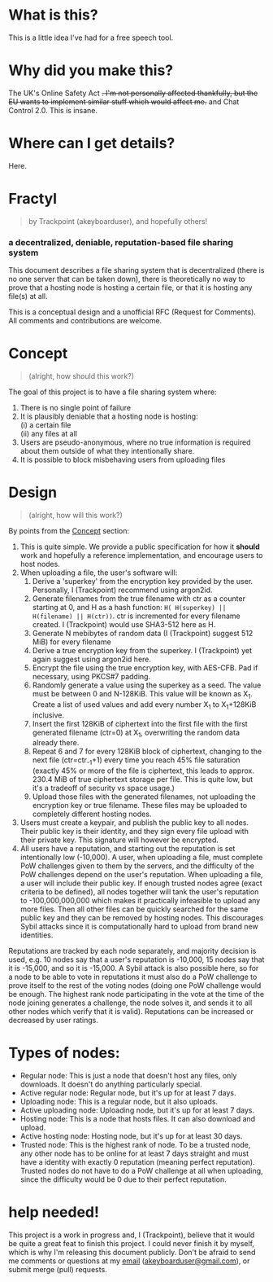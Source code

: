 # What is this?
This is a little idea I've had for a free speech tool.

# Why did you make this?
The UK's Online Safety Act ~~. I'm not personally affected thankfully, but the EU wants to implement similar stuff which would affect me.~~ and Chat Control 2.0. This is insane.

# Where can I get details?
Here.

# Fractyl
> by Trackpoint (akeyboarduser), and hopefully others!
### a decentralized, deniable, reputation-based file sharing system

This document describes a file sharing system that is decentralized (there is no one server that can be taken down),
there is theoretically no way to prove that a hosting node is hosting a certain file, or that it is hosting any file(s) at all.

This is a conceptual design and a unofficial RFC (Request for Comments). All comments and contributions are welcome.

# Concept
> (alright, how should this work?)

The goal of this project is to have a file sharing system where:

1. There is no single point of failure
2. It is plausibly deniable that a hosting node is hosting:  
  (i) a certain file  
  (ii) any files at all
3. Users are pseudo-anonymous, where no true information is required about them outside of what they intentionally share.
4. It is possible to block misbehaving users from uploading files

# Design
> (alright, how will this work?)

By points from the [Concept](#concept) section:

1. This is quite simple. We provide a public specification for how it __should__ work and hopefully a reference implementation, and encourage users to host nodes.
2. When uploading a file, the user's software will:  
    1. Derive a 'superkey' from the encryption key provided by the user. Personally, I (Trackpoint) recommend using argon2id.
    2. Generate filenames from the true filename with ctr as a counter starting at 0, and H as a hash function: `H( H(superkey) || H(filename) || H(ctr))`. ctr is incremented for every filename created. I (Trackpoint) would use SHA3-512 here as H.
    3. Generate N mebibytes of random data (I (Trackpoint) suggest 512 MiB) for every filename
    4. Derive a true encryption key from the superkey. I (Trackpoint) yet again suggest using argon2id here.
    5. Encrypt the file using the true encryption key, with AES-CFB. Pad if necessary, using PKCS#7 padding.
    6. Randomly generate a value using the superkey as a seed. The value must be between 0 and N-128KiB. This value will be known as X<sub>1</sub>. Create a list of used values and add every number X<sub>1</sub> to X<sub>1</sub>+128KiB inclusive.
    7. Insert the first 128KiB of ciphertext into the first file with the first generated filename (ctr=0) at X<sub>1</sub>, overwriting the random data already there.
    8. Repeat 6 and 7 for every 128KiB block of ciphertext, changing to the next file (ctr=ctr<sub>-1</sub>+1) every time you reach 45% file saturation (exactly 45% or more of the file is ciphertext, this leads to approx. 230.4 MiB of true ciphertext storage per file. This is quite low, but it's a tradeoff of security vs space usage.)
    9. Upload those files with the generated filenames, not uploading the encryption key or true filename. These files may be uploaded to completely different hosting nodes.
3. Users must create a keypair, and publish the public key to all nodes. Their public key is their identity, and they sign every file upload with their private key. This signature will however be encrypted.
4. All users have a reputation, and starting out the reputation is set intentionally low (-10,000). A user, when uploading a file, must complete PoW challenges given to them by the servers, and the difficulty of the PoW challenges depend on the user's reputation. When uploading a file, a user will include their public key. If enough trusted nodes agree (exact criteria to be defined), all nodes together will tank the user's reputation to -100,000,000,000 which makes it practically infeasible to upload any more files. Then all other files can be quickly searched for the same public key and they can be removed by hosting nodes. This discourages Sybil attacks since it is computationally hard to upload from brand new identities.

Reputations are tracked by each node separately, and majority decision is used, e.g. 10 nodes say that a user's reputation is -10,000, 15 nodes say that it is -15,000, and so it is -15,000. A Sybil attack is also possible here, so for a node to be able to vote in reputations it must also do a PoW challenge to prove itself to the rest of the voting nodes (doing one PoW challenge would be enough. The highest rank node participating in the vote at the time of the node joining generates a challenge, the node solves it, and sends it to all other nodes which verify that it is valid).
Reputations can be increased or decreased by user ratings.

# Types of nodes:

* Regular node: This is just a node that doesn't host any files, only downloads. It doesn't do anything particularly special.
* Active regular node: Regular node, but it's up for at least 7 days.
* Uploading node: This is a regular node, but it also uploads.
* Active uploading node: Uploading node, but it's up for at least 7 days.
* Hosting node: This is a node that hosts files. It can also download and upload.
* Active hosting node: Hosting node, but it's up for at least 30 days.
* Trusted node: This is the highest rank of node. To be a trusted node, any other node has to be online for at least 7 days straight and must have a identity with exactly 0 reputation (meaning perfect reputation). Trusted nodes do not have to do a PoW challenge at all when uploading, since the difficulty would be 0 due to their perfect reputation.

# help needed!
This project is a work in progress and, I (Trackpoint), believe that it would be quite a great feat to finish this project. I could never finish it by myself, which is why I'm releasing this document publicly. Don't be afraid to send me comments or questions at my [email](mailto:akeyboarduser@gmail.com) (akeyboarduser@gmail.com), or submit merge (pull) requests.
